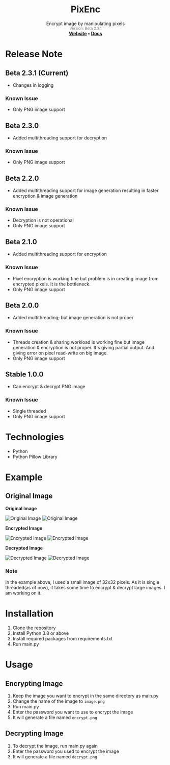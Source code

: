 <div align="center"><h1>PixEnc</h1></div>
<div align="center">Encrypt image by manipulating pixels</div>
<div align="center" style="color: grey"><sub>Version: Beta 2.3.1</sub></div>
<div align="center">
  <strong>
    <a href="https://fardinkamal62.vercel.app/projects/pixenc">Website</a>
    •
    <a href="https://docs.google.com/document/d/173xWvlrEQd1esI3rtD1SmtqtZ1rmFFwKzwRIdWKSTQw/edit?usp=sharing">Docs</a>
    </strong>
</div>

# Release Note
## Beta 2.3.1 (Current)
- Changes in logging

### Known Issue
- Only PNG image support

## Beta 2.3.0
- Added multithreading support for decryption

### Known Issue
- Only PNG image support
## Beta 2.2.0
- Added multithreading support for image generation resulting in faster encryption & image generation

### Known Issue
- Decryption is not operational
- Only PNG image support

## Beta 2.1.0
- Added multithreading support for encryption
### Known Issue
- Pixel encryption is working fine but problem is in creating image from encrypted pixels. It is the bottleneck.
- Only PNG image support

## Beta 2.0.0
- Added multithreading; but image generation is not proper
### Known Issue
- Threads creation & sharing workload is working fine but image generation & encryption is not proper. It's giving partial output. And giving error on pixel read-write on big image.
- Only PNG image support

## Stable 1.0.0
- Can encrypt & decrypt PNG image
### Known Issue
- Single threaded
- Only PNG image support

# Technologies
- Python
- Python Pillow Library

# Example
## Original Image
**Original Image**

![Original Image](https://i.ibb.co/717YFZ3/image.png)
![Original Image](https://i.ibb.co/GPrdJjp/image.png)

**Encrypted Image**

![Encrypted Image](https://i.ibb.co/5LmfRkH/encrypt.png)
![Encrypted Image](https://i.ibb.co/smCG4fY/encrypt.png)

**Decrypted Image**

![Decrypted Image](https://i.ibb.co/9rhKkgr/decrypt.png)
![Decrypted Image](https://i.ibb.co/HgSTFV5/decrypt.png)


### Note
In the example above, I used a small image of 32x32 pixels. As it is single threaded(as of now), it takes some time to encrypt & decrypt large images. I am working on it.

# Installation
1. Clone the repository
2. Install Python 3.8 or above
3. Install required packages from requirements.txt
4. Run main.py

# Usage
## Encrypting Image
1. Keep the image you want to encrypt in the same directory as main.py
2. Change the name of the image to `image.png`
3. Run main.py
4. Enter the password you want to use to encrypt the image
5. It will generate a file named `encrypt.png`

## Decrypting Image
1. To decrypt the image, run main.py again
2. Enter the password you used to encrypt the image
3. It will generate a file named `decrypt.png`
